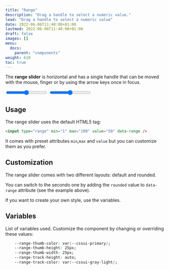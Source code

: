 ```yaml
---
title: "Range"
description: "Drag a handle to select a numeric value."
lead: "Drag a handle to select a numeric value"
date: 2022-06-06T11:40:00+01:00
lastmod: 2022-06-06T11:40:00+01:00
draft: false
images: []
menu:
  docs:
    parent: "components"
weight: 610
toc: true
---
```


The **range slider** is horizontal and has a single handle that can be moved with the mouse, finger or by using the arrow keys once in focus.

<div class="preview">
  <link rel="stylesheet" href="/cssui/cssui.min.css">
  <link rel="stylesheet" href="/cssui/cssui.range.min.css">

  <input type="range" min="1" max="100" value="50" data-range="rounded" />
  <input type="range" min="1" max="100" value="50" data-range />
</div>

## Usage
The range slider uses the default HTML5 tag:

```html
<input type="range" min="1" max="100" value="50" data-range />
```

It comes with preset attributes `min`,`max` and `value` but you can customize them as you prefer.

## Customization
The range slider comes with two different layouts: default and rounded.

You can switch to the secondo one by adding the `rounded` value to `data-range` attribute (see the example above).

If you want to create your own style, use the variables.

## Variables

List of variables used. Customize the component by changing or overriding these values:

```css
	--range-thumb-color: var(--cssui-primary);
	--range-thumb-height: 25px;
	--range-thumb-width: 25px; 
	--range-track-height: auto;
	--range-track-color: var(--cssui-gray-light);
```
